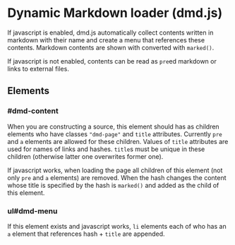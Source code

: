 Dynamic Markdown loader (dmd.js)
=======================

If javascript is enabled, dmd.js automatically collect contents written in
markdown with their name and create a menu that references these contents.
Markdown contents are shown with converted with `marked()`.

If javascript is not enabled, contents can be read as `pre`ed markdown or links
to external files.


Elements
--------


### #dmd-content

When you are constructing a source, this element should has as children elements
who have classes `"dmd-page"` and `title` attributes.
Currently `pre` and `a` elements are allowed for these children.
Values of `title` attributes are used for names of links and hashes.
`title`s must be unique in these children (otherwise latter one overwrites
former one).

If javascript works, when loading the page all children of this element (not
only `pre` and `a` elements) are removed.
When the hash changes the content whose title is specified by the hash is
`marked()` and added as the child of this element.


### ul#dmd-menu

If this element exists and javascript works, `li` elements each of who has an
`a` element that references hash + `title` are appended.
